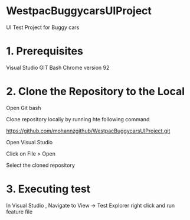 # WestpacBuggycarsUIProject
UI Test Project for Buggy cars

# 1. Prerequisites
Visual Studio
GIT Bash
Chrome version 92
# 2. Clone the Repository to the Local
Open Git bash

Clone repository locally by running hte following command

https://github.com/mohannzgithub/WestpacBuggycarsUIProject.git

Open Visual Studio

Click on File > Open

Select the cloned repository


# 3. Executing test
In Visual Studio ,
Navigate to View -> Test Explorer
right click and run feature file



